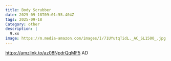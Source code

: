 ```yaml
---
title: Body Scrubber
date: 2025-09-18T09:01:55.404Z
tags: 2025-09-18
Category: other
description: |
  9.xx
image: https://m.media-amazon.com/images/I/71UYutqTidL._AC_SL1500_.jpg
---
```

https://amzlink.to/az08NpdrQqMF5
AD